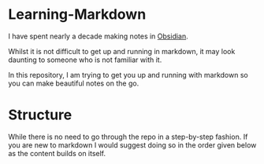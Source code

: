 # Learning-Markdown

I have spent nearly a decade making notes in [Obsidian](https://obsidian.md). 

Whilst it is not difficult to get up and running in markdown,
it may look daunting to someone who is not familiar with it.

In this repository, I am trying to get you up and running with markdown
so you can make beautiful notes on the go.

# Structure
While there is no need to go through the repo in a step-by-step fashion. 
If you are new to markdown I would suggest doing so in the order given below
as the content builds on itself.